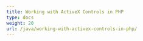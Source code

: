 ```yaml
---
title: Working with ActiveX Controls in PHP
type: docs
weight: 20
url: /java/working-with-activex-controls-in-php/
---
```


